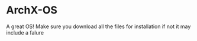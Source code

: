 # ArchX-OS
A great OS!
Make sure you download all the files for installation if not it may include a falure
